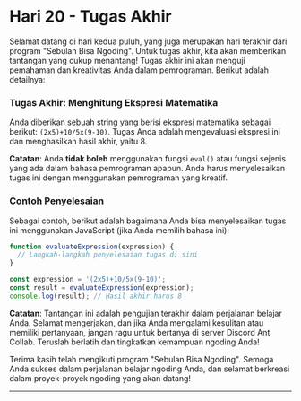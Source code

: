 # Hari 20 - Tugas Akhir

Selamat datang di hari kedua puluh, yang juga merupakan hari terakhir dari program "Sebulan Bisa Ngoding". Untuk tugas akhir, kita akan memberikan tantangan yang cukup menantang! Tugas akhir ini akan menguji pemahaman dan kreativitas Anda dalam pemrograman. Berikut adalah detailnya:

### Tugas Akhir: Menghitung Ekspresi Matematika

Anda diberikan sebuah string yang berisi ekspresi matematika sebagai berikut: `(2x5)+10/5x(9-10)`. Tugas Anda adalah mengevaluasi ekspresi ini dan menghasilkan hasil akhir, yaitu 8.

**Catatan**: Anda **tidak boleh** menggunakan fungsi `eval()` atau fungsi sejenis yang ada dalam bahasa pemrograman apapun. Anda harus menyelesaikan tugas ini dengan menggunakan pemrograman yang kreatif.

### Contoh Penyelesaian

Sebagai contoh, berikut adalah bagaimana Anda bisa menyelesaikan tugas ini menggunakan JavaScript (jika Anda memilih bahasa ini):

```javascript
function evaluateExpression(expression) {
  // Langkah-langkah penyelesaian tugas di sini
}

const expression = '(2x5)+10/5x(9-10)';
const result = evaluateExpression(expression);
console.log(result); // Hasil akhir harus 8
```

**Catatan**: 
Tantangan ini adalah pengujian terakhir dalam perjalanan belajar Anda. Selamat mengerjakan, dan jika Anda mengalami kesulitan atau memiliki pertanyaan, jangan ragu untuk bertanya di server Discord Ant Collab. Teruslah berlatih dan tingkatkan kemampuan ngoding Anda!

Terima kasih telah mengikuti program "Sebulan Bisa Ngoding". Semoga Anda sukses dalam perjalanan belajar ngoding Anda, dan selamat berkreasi dalam proyek-proyek ngoding yang akan datang!

---
